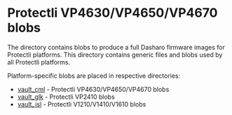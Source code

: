 # Protectli VP4630/VP4650/VP4670 blobs

The directory contains blobs to produce a full Dasharo firmware images
for Protectli platforms. This directory contains generic files and blobs
used by all Protectli platforms.

Platform-specific blobs are placed in respective directories:

- [vault_cml](vault_cml) - Protectli VP4630/VP4650/VP4670 blobs
- [vault_glk](vault_glk) - Protectli VP2410 blobs
- [vault_jsl](vault_jsl) - Protectli V1210/V1410/V1610 blobs
